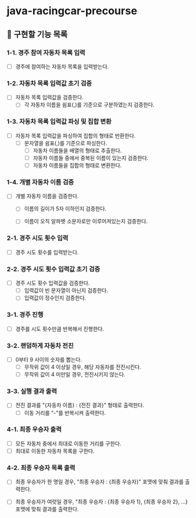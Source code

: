 # java-racingcar-precourse

## 🚀 구현할 기능 목록

### 1-1. 경주 참여 자동차 목록 입력

- [ ] 경주에 참여하는 자동차 목록을 입력받는다.

### 1-2. 자동차 목록 입력값 초기 검증

- [ ] 자동차 목록 입력값을 검증한다.
  - [ ] 각 자동차 이름을 쉼표(,)를 기준으로 구분하였는지 검증한다.

### 1-3. 자동차 목록 입력값 파싱 및 집합 변환

- [ ] 자동차 목록 입력값을 파싱하여 집합의 형태로 반환한다.
  - [ ] 문자열을 쉼표(,)를 기준으로 파싱한다.
    - [ ] 자동차 이름들을 배열의 형태로 추출한다.
    - [ ] 자동차 이름들 중에서 중복된 이름이 있는지 검증한다.
    - [ ] 자동차 이름들을 집합의 형태로 변환한다. 

### 1-4. 개별 자동차 이름 검증

- [ ] 개별 자동차 이름을 검증한다.
  - [ ] 이름의 길이가 5자 이하인지 검증한다.
  - [ ] 이름이 오직 알파벳 소문자로만 이루어져있는지 검증한다.


### 2-1. 경주 시도 횟수 입력

- [ ] 경주 시도 횟수를 입력받는다.

### 2-2. 경주 시도 횟수 입력값 초기 검증

- [ ] 경주 시도 횟수 입력값을 검증한다.
    - [ ] 입력값이 빈 문자열이 아닌지 검증한다.
    - [ ] 입력값이 정수인지 검증한다.

### 3-1. 경주 진행

- [ ] 경주를 시도 횟수만큼 반복해서 진행한다.

### 3-2. 랜덤하게 자동차 전진

- [ ] 0부터 9 사이의 숫자를 뽑는다.
  - [ ] 무작위 값이 4 이상일 경우, 해당 자동차를 전진시킨다.
  - [ ] 무작위 값이 4 미만일 경우, 전진시키지 않는다.

### 3-3. 실행 결과 출력
            
- [ ] 전진 결과를 "{자동차 이름} : {전진 결과}" 형태로 출력한다.
  - [ ] 이동 거리를 "-"를 반복시켜 출력한다.

### 4-1. 최종 우승자 출력

- [ ] 모든 자동차 중에서 최대로 이동한 거리를 구한다.
- [ ] 최대로 이동한 자동차 목록을 구한다.

### 4-2. 최종 우승자 목록 출력

- [ ] 최종 우승자가 한 명일 경우, "최종 우승자 : {최종 우승자}" 포맷에 맞춰 결과를 출력한다.
- [ ] 최종 우승자가 여럿일 경우, "최종 우승자 : {최종 우승자 1}, {최종 우승자 2}, ...} 포맷에 맞춰 결과를 출력한다. 
  